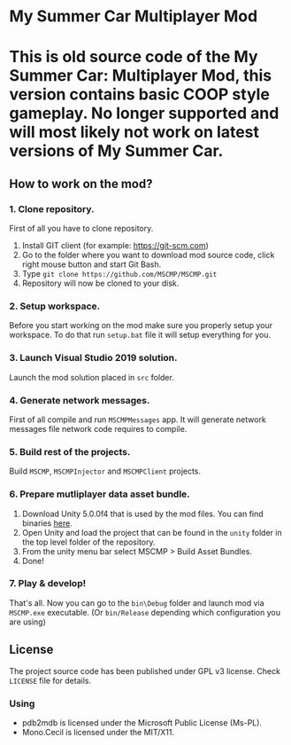 # My Summer Car Multiplayer Mod

# This is old source code of the My Summer Car: Multiplayer Mod, this version contains basic COOP style gameplay. No longer supported and will most likely not work on latest versions of My Summer Car.


## How to work on the mod?

### 1. Clone repository.

First of all you have to clone repository.

1. Install GIT client (for example: https://git-scm.com)
2. Go to the folder where you want to download mod source code, click right mouse button and start Git Bash.
3. Type `git clone https://github.com/MSCMP/MSCMP.git`
4. Repository will now be cloned to your disk.

### 2. Setup workspace.

Before you start working on the mod make sure you properly setup your workspace. To do that run `setup.bat` file it will setup everything for you.

### 3. Launch Visual Studio 2019 solution.

Launch the mod solution placed in `src` folder.

### 4. Generate network messages.

First of all compile and run `MSCMPMessages` app. It will generate network messages file network code requires to compile.

### 5. Build rest of the projects.

Build `MSCMP`, `MSCMPInjector` and `MSCMPClient` projects.

### 6. Prepare mutliplayer data asset bundle.

1. Download Unity 5.0.0f4 that is used by the mod files. You can find binaries [here](https://unity3d.com/get-unity/download/archive).
2. Open Unity and load the project that can be found in the `unity` folder in the top level folder of the repository.
3. From the unity menu bar select MSCMP > Build Asset Bundles.
4. Done!

### 7. Play & develop!

That's all. Now you can go to the `bin\Debug` folder and launch mod via `MSCMP.exe` executable. (Or `bin/Release` depending which configuration you are using)

## License

The project source code has been published under GPL v3 license. Check `LICENSE` file for details.

### Using

* pdb2mdb is licensed under the Microsoft Public License (Ms-PL).
* Mono.Cecil is licensed under the MIT/X11.
